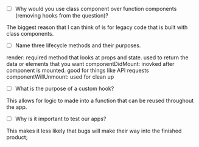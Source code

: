 - [ ] Why would you use class component over function components (removing hooks from the question)?

The biggest reason that I can think of is for legacy code that is built with class components.



- [ ] Name three lifecycle methods and their purposes.

render: required method that looks at props and state. used to return the data or elements that you want
componentDidMount: inovked after component is mounted. good for things like API requests
componentWillUnmount: used for clean up



- [ ] What is the purpose of a custom hook?

This allows for logic to made into a function that can be reused throughout the app.



- [ ] Why is it important to test our apps?

This makes it less likely that bugs will make their way into the finished product;


